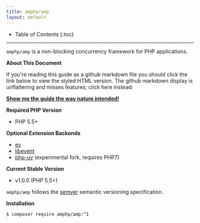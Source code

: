 ```yaml
---
title: amphp/amp
layout: default
---
```


* Table of Contents
{:toc}

---

`amphp/amp` is a non-blocking concurrency framework for PHP applications.

**About This Document**

If you're reading this guide as a github markdown file you should click the link below to view the styled HTML version. The github markdown display is unflattering and misses features; click here instead:

[**Show me the guide the way nature intended!**](https://stackedit.io/viewer#!url=https://gist.githubusercontent.com/rdlowrey/41d4067c4b24ef99b87b/raw/d62894bc68334b01e5bcb91e3079635e67af4727/amp-guide.md)

**Required PHP Version**

- PHP 5.5+

**Optional Extension Backends**

- [ev](https://pecl.php.net/package/ev)
- [libevent](https://pecl.php.net/package/libevent)
- [php-uv](https://github.com/bwoebi/php-uv) (experimental fork, requires PHP7)

**Current Stable Version**

 - v1.0.0 (PHP 5.5+)

`amphp/amp` follows the [semver](http://semver.org/) semantic versioning specification.

**Installation**

```bash
$ composer require amphp/amp:^1
```
